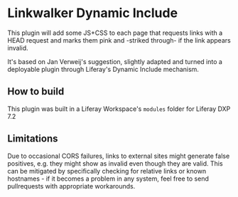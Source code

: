 # Linkwalker Dynamic Include

This plugin will add some JS+CSS to each page that requests 
links with a HEAD request and marks them pink and -striked through-
if the link appears invalid.

It's based on Jan Verweij's suggestion, slightly adapted and turned
into a deployable plugin through Liferay's Dynamic Include mechanism. 

## How to build

This plugin was built in a Liferay Workspace's `modules` folder for 
Liferay DXP 7.2 

## Limitations

Due to occasional CORS failures, links to external sites might generate
false positives, e.g. they might show as invalid even though they are
valid. This can be mitigated by specifically checking for relative links
or known hostnames - if it becomes a problem in any system, feel free to
send pullrequests with appropriate workarounds.